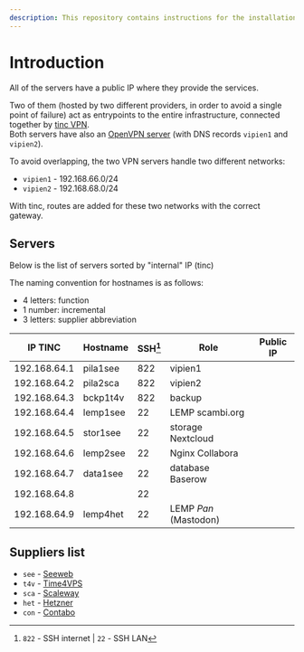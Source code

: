 ```yaml
---
description: This repository contains instructions for the installation and maintenance of Scambi Festival self-hosted infrastructure.
---
```

# Introduction

All of the servers have a public IP where they provide the services.

Two of them (hosted by two different providers, in order to avoid a single point of failure) act as entrypoints to the entire infrastructure, connected together by [tinc VPN](https://tinc-vpn.org 'tinc official website').  
Both servers have also an [OpenVPN server](https://openvpn.net/access-server 'Access Server | OpenVPN') (with DNS records `vipien1` and `vipien2`).

To avoid overlapping, the two VPN servers handle two different networks:

- `vipien1` - 192.168.66.0/24
- `vipien2` - 192.168.68.0/24

With tinc, routes are added for these two networks with the correct gateway.

## Servers

Below is the list of servers sorted by "internal" IP (tinc)

The naming convention for hostnames is as follows:

- 4 letters: function
- 1 number: incremental
- 3 letters: supplier abbreviation

| IP TINC      | Hostname | SSH[^1] | Role                  | Public IP |
| ------------ | -------- | ------- | --------------------- | --------- |
| 192.168.64.1 | pila1see | 822     | vipien1               |           |
| 192.168.64.2 | pila2sca | 822     | vipien2               |           |
| 192.168.64.3 | bckp1t4v | 822     | backup                |           |
| 192.168.64.4 | lemp1see | 22      | LEMP scambi.org       |           |
| 192.168.64.5 | stor1see | 22      | storage Nextcloud     |           |
| 192.168.64.6 | lemp2see | 22      | Nginx Collabora       |           |
| 192.168.64.7 | data1see | 22      | database Baserow      |           |
| 192.168.64.8 |          | 22      |                       |           |
| 192.168.64.9 | lemp4het | 22      | LEMP *Pan* (Mastodon) |           |

## Suppliers list

- `see` - [Seeweb](https://seeweb.it)
- `t4v` - [Time4VPS](https://time4vps.com)
- `sca` - [Scaleway](https://scaleway.com)
- `het` - [Hetzner](https://hetzner.com)
- `con` - [Contabo](https://contabo.com)

[^1]: `822` - SSH internet | `22` - SSH LAN
